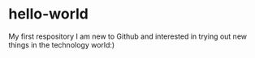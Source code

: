 # hello-world
My first respository
I am new to Github and interested in trying out new things in the technology world:)
